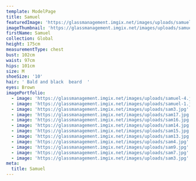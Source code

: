 ```yaml
---
template: ModelPage
title: Samuel
featuredImage: 'https://glassmanagement.imgix.net/images/uploads/samuel-2.jpg'
imageThumbnail: 'https://glassmanagement.imgix.net/images/uploads/samuel.jpg'
firstName: Samuel
collection: Global
height: 175cm
measurementType: chest
bust: 102cm
waist: 97cm
hips: 101cm
size: M
shoeSize: '10'
hair: ' Bald and black  beard  '
eyes: Brown
imagePortfolio:
  - image: 'https://glassmanagement.imgix.net/images/uploads/samuel-4.jpeg'
  - image: 'https://glassmanagement.imgix.net/images/uploads/samuel-1.jpeg'
  - image: 'https://glassmanagement.imgix.net/images/uploads/sam3.jpg'
  - image: 'https://glassmanagement.imgix.net/images/uploads/sam17.jpg'
  - image: 'https://glassmanagement.imgix.net/images/uploads/sam16.jpg'
  - image: 'https://glassmanagement.imgix.net/images/uploads/sam14.jpg'
  - image: 'https://glassmanagement.imgix.net/images/uploads/sam15.jpg'
  - image: 'https://glassmanagement.imgix.net/images/uploads/sam13.jpg'
  - image: 'https://glassmanagement.imgix.net/images/uploads/sam4.jpg'
  - image: 'https://glassmanagement.imgix.net/images/uploads/sam9.jpg'
  - image: 'https://glassmanagement.imgix.net/images/uploads/sam7.jpg'
  - image: 'https://glassmanagement.imgix.net/images/uploads/sam3.jpg'
meta:
  title: Samuel
---
```


